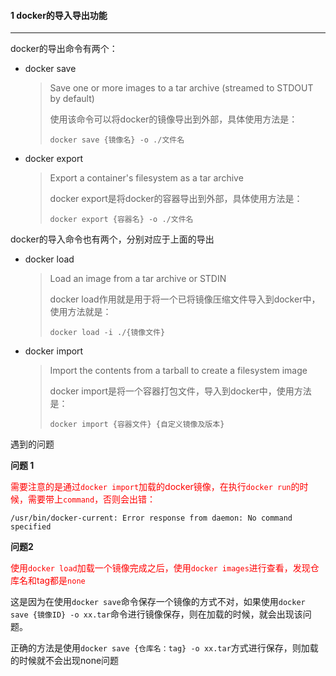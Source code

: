 #### 1 docker的导入导出功能

---

docker的导出命令有两个：

- docker save

  > Save one or more images to a tar archive (streamed to STDOUT by default)
  >
  > 使用该命令可以将docker的镜像导出到外部，具体使用方法是：
  >
  > `docker save {镜像名} -o ./文件名`

- docker export

  > Export a container's filesystem as a tar archive
  >
  > docker export是将docker的容器导出到外部，具体使用方法是：
  >
  > `docker export {容器名} -o ./文件名`

docker的导入命令也有两个，分别对应于上面的导出

- docker load 

  > Load an image from a tar archive or STDIN
  >
  > docker load作用就是用于将一个已将镜像压缩文件导入到docker中，使用方法就是：
  >
  > `docker load -i ./{镜像文件}`

- docker import

  > Import the contents from a tarball to create a filesystem image
  >
  > docker import是将一个容器打包文件，导入到docker中，使用方法是：
  >
  > `docker import {容器文件} {自定义镜像及版本}`



遇到的问题

**问题 1**

<font color='red'>需要注意的是通过`docker import`加载的docker镜像，在执行`docker run`的时候，需要带上`command`，否则会出错：</font>

```shell
/usr/bin/docker-current: Error response from daemon: No command specified
```

**问题2**

<font color='red'>使用`docker load`加载一个镜像完成之后，使用`docker images`进行查看，发现仓库名和tag都是`none`</font>

这是因为在使用`docker save`命令保存一个镜像的方式不对，如果使用`docker save {镜像ID} -o xx.tar`命令进行镜像保存，则在加载的时候，就会出现该问题。

正确的方法是使用`docker save {仓库名：tag} -o xx.tar`方式进行保存，则加载的时候就不会出现none问题